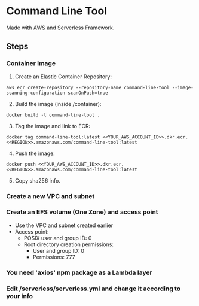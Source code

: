 # Command Line Tool
Made with AWS and Serverless Framework.

## Steps
### Container Image
1. Create an Elastic Container Repository:
```
aws ecr create-repository --repository-name command-line-tool --image-scanning-configuration scanOnPush=true
```
2. Build the image (inside /container):
```
docker build -t command-line-tool .
```
3. Tag the image and link to ECR:
```
docker tag command-line-tool:latest <<YOUR_AWS_ACCOUNT_ID>>.dkr.ecr.<<REGION>>.amazonaws.com/command-line-tool:latest
```
4. Push the image:
```
docker push <<YOUR_AWS_ACCOUNT_ID>>.dkr.ecr.<<REGION>>.amazonaws.com/command-line-tool:latest
```
5. Copy sha256 info.

### Create a new VPC and subnet
### Create an EFS volume (One Zone) and access point
- Use the VPC and subnet created earlier
- Access point:
  - POSIX user and group ID: 0
  - Root directory creation permissions:
    - User and group ID: 0
    - Permissions: 777

### You need 'axios' npm package as a Lambda layer 
### Edit /serverless/serverless.yml and change it according to your info
